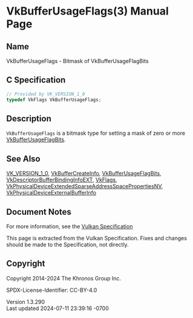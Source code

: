 # VkBufferUsageFlags(3) Manual Page

## Name

VkBufferUsageFlags - Bitmask of VkBufferUsageFlagBits



## <a href="#_c_specification" class="anchor"></a>C Specification

``` c
// Provided by VK_VERSION_1_0
typedef VkFlags VkBufferUsageFlags;
```

## <a href="#_description" class="anchor"></a>Description

`VkBufferUsageFlags` is a bitmask type for setting a mask of zero or
more [VkBufferUsageFlagBits](https://registry.khronos.org/vulkan/specs/1.3-extensions/man/html/VkBufferUsageFlagBits.html).

## <a href="#_see_also" class="anchor"></a>See Also

[VK_VERSION_1_0](https://registry.khronos.org/vulkan/specs/1.3-extensions/man/html/VK_VERSION_1_0.html),
[VkBufferCreateInfo](https://registry.khronos.org/vulkan/specs/1.3-extensions/man/html/VkBufferCreateInfo.html),
[VkBufferUsageFlagBits](https://registry.khronos.org/vulkan/specs/1.3-extensions/man/html/VkBufferUsageFlagBits.html),
[VkDescriptorBufferBindingInfoEXT](https://registry.khronos.org/vulkan/specs/1.3-extensions/man/html/VkDescriptorBufferBindingInfoEXT.html),
[VkFlags](https://registry.khronos.org/vulkan/specs/1.3-extensions/man/html/VkFlags.html),
[VkPhysicalDeviceExtendedSparseAddressSpacePropertiesNV](https://registry.khronos.org/vulkan/specs/1.3-extensions/man/html/VkPhysicalDeviceExtendedSparseAddressSpacePropertiesNV.html),
[VkPhysicalDeviceExternalBufferInfo](https://registry.khronos.org/vulkan/specs/1.3-extensions/man/html/VkPhysicalDeviceExternalBufferInfo.html)

## <a href="#_document_notes" class="anchor"></a>Document Notes

For more information, see the <a
href="https://registry.khronos.org/vulkan/specs/1.3-extensions/html/vkspec.html#VkBufferUsageFlags"
target="_blank" rel="noopener">Vulkan Specification</a>

This page is extracted from the Vulkan Specification. Fixes and changes
should be made to the Specification, not directly.

## <a href="#_copyright" class="anchor"></a>Copyright

Copyright 2014-2024 The Khronos Group Inc.

SPDX-License-Identifier: CC-BY-4.0

Version 1.3.290  
Last updated 2024-07-11 23:39:16 -0700
